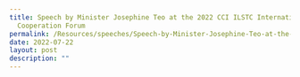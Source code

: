 ```yaml
---
title: Speech by Minister Josephine Teo at the 2022 CCI ILSTC International
  Cooperation Forum
permalink: /Resources/speeches/Speech-by-Minister-Josephine-Teo-at-the-2022-CCI-ILSTC
date: 2022-07-22
layout: post
description: ""
---
```

